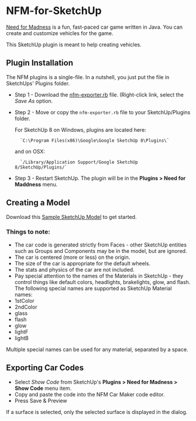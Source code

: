 NFM-for-SketchUp
================

[Need for Madness](http://www.needformadness.com/developer/) is a fun, fast-paced car game written in Java. You can create and customize vehicles for the game.

This SketchUp plugin is meant to help creating vehicles.


## Plugin Installation ##

The NFM plugins is a single-file. In a nutshell, you just put the file in SketchUps' Plugins folder.

* Step 1 -
    Download the [nfm-exporter.rb](https://raw.github.com/jimfoltz/NFM-for-SketchUp/master/nfm-exporter.rb) file. (Right-click link, select the *Save  As* option.

* Step 2 - Move or copy the `nfm-exporter.rb` file to your SketchUp/Plugins folder.

    For SketchUp 8 on Windows, plugins are located here:

        `C:\Program Files(x86)\Google\Google SketchUp 8\Plugins\`

    and on OSX:

        `/Library/Application Support/Google SketchUp 8/SketchUp/Plugins/`

* Step 3 -
    Restart SketchUp. The plugin will be in the **Plugins > Need for Maddness** menu.

## Creating a Model ##

Download this [Sample SketchUp Model](http://sketchup.google.com/3dwarehouse/details?mid=196de521c5d5c3f0b73ce25f042b849a) to get started.

### Things to note: ###

* The car code is generated strictly from Faces - other SketchUp entities such as Groups and Components may be in the model, but are ignored.
* The car is centered (more or less) on the origin.
* The size of the car is appropriate for the default wheels.
* The stats and physics of the car are not included.
* Pay special attention to the names of the Materials in SketchUp - they control things like default colors, headlights, brakelights, glow, and flash. The following special names are supported as SketchUp Material names:
 * 1stColor
 * 2ndColor
 * glass
 * flash
 * glow
 * lightF
 * lightB

Multiple special names can be used for any material, separated by a space.

## Exporting Car Codes ##

* Select *Show Code* from SketchUp's **Plugins > Need for Madness > Show Code**
menu item.
* Copy and paste the code into the NFM Car Maker code editor.
* Press Save & Preview

If a surface is selected, only the selected surface is displayed in the dialog. 

